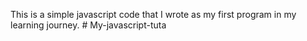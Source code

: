 This is a simple javascript code that I wrote as  my first program in my learning journey. # My-javascript-tuta
